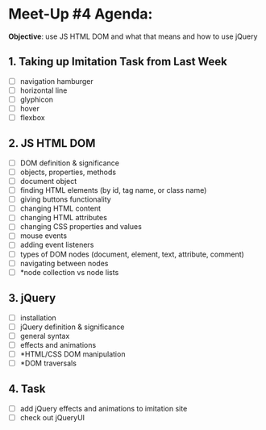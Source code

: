 # Meet-Up #4 Agenda:

**Objective**: use JS HTML DOM and what that means and how to use jQuery

## 1. Taking up Imitation Task from Last Week 
- [ ] navigation hamburger
- [ ] horizontal line
- [ ] glyphicon
- [ ] hover
- [ ] flexbox

## 2. JS HTML DOM
- [ ] DOM definition & significance
- [ ] objects, properties, methods
- [ ] document object
- [ ] finding HTML elements (by id, tag name, or class name)
- [ ] giving buttons functionality
- [ ] changing HTML content
- [ ] changing HTML attributes
- [ ] changing CSS properties and values
- [ ] mouse events
- [ ] adding event listeners
- [ ] types of DOM nodes (document, element, text, attribute, comment)
- [ ] navigating between nodes
- [ ] *node collection vs node lists

## 3. jQuery
- [ ] installation
- [ ] jQuery definition & significance
- [ ] general syntax
- [ ] effects and animations
- [ ] *HTML/CSS DOM manipulation
- [ ] *DOM traversals

## 4. Task
- [ ] add jQuery effects and animations to imitation site
- [ ] check out jQueryUI
